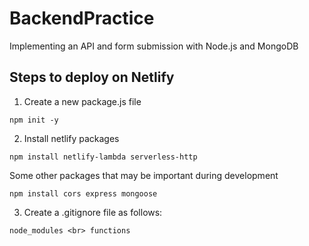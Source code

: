 # BackendPractice
Implementing an API and form submission with Node.js and MongoDB

## Steps to deploy on Netlify

1. Create a new package.js file

`npm init -y`
 
2. Install netlify packages

`npm install netlify-lambda serverless-http`

Some other packages that may be important during development

`npm install cors express mongoose`

3. Create a .gitignore file as follows:

`node_modules <br>
functions`
